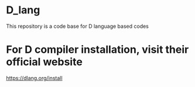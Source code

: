 # D_lang
This repository is a code base for D language based codes

# For D compiler installation, visit their official website
https://dlang.org/install

